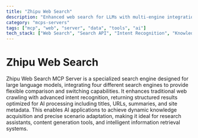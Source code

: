 ```yaml
---
title: "Zhipu Web Search"
description: "Enhanced web search for LLMs with multi-engine integration and intent recognition."
category: "mcps-servers"
tags: ["mcp", "web", "server", "data", "tools", "ai"]
tech_stack: ["Web Search", "Search API", "Intent Recognition", "Knowledge Retrieval"]
---
```


# Zhipu Web Search

Zhipu Web Search MCP Server is a specialized search engine designed for large language models, integrating four different search engines to provide flexible comparison and switching capabilities. It enhances traditional web crawling with advanced intent recognition, returning structured results optimized for AI processing including titles, URLs, summaries, and site metadata. This enables AI applications to achieve dynamic knowledge acquisition and precise scenario adaptation, making it ideal for research assistants, content generation tools, and intelligent information retrieval systems.
